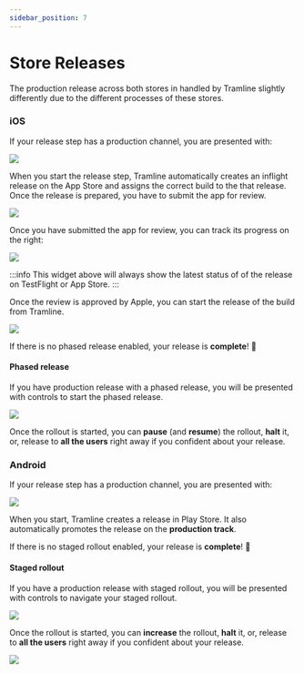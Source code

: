```yaml
---
sidebar_position: 7
---
```


# Store Releases

The production release across both stores in handled by Tramline slightly differently due to the different processes of these stores.

### iOS

If your release step has a production channel, you are presented with:

![](/img/submit-for-review.png)

When you start the release step, Tramline automatically creates an inflight release on the App Store and assigns the correct build to the that release. Once the release is prepared, you have to submit the app for review.

![](/img/submitted-for-review.png)

Once you have submitted the app for review, you can track its progress on the right:

![](/img/submitted-for-review-2.png)

:::info
This widget above will always show the latest status of of the release on TestFlight or App Store.
:::

Once the review is approved by Apple, you can start the release of the build from Tramline.

![](/img/ios-start-release.png)

If there is no phased release enabled, your release is **complete**! 🎉

#### Phased release

If you have production release with a phased release, you will be presented with controls to start the phased release.

![](/img/ios-phased-release-started.png)

Once the rollout is started, you can **pause** (and **resume**) the rollout, **halt** it, or, release to **all the users** right away if you confident about your release.

### Android

If your release step has a production channel, you are presented with:

![](/img/android-start-release.png)

When you start, Tramline creates a release in Play Store. It also automatically promotes the release on the **production track**.

If there is no staged rollout enabled, your release is **complete**! 🎉

#### Staged rollout

If you have a production release with staged rollout, you will be presented with controls to navigate your staged rollout.

![](/img/android-staged-rollout-not-started.png)

Once the rollout is started, you can **increase** the rollout, **halt** it, or, release to **all the users** right away if you confident about your release.

![](/img/android-staged-rollout-started.png)
